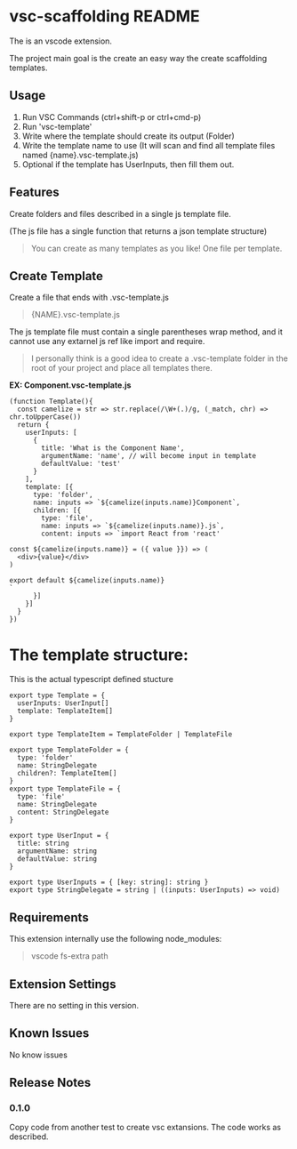 # vsc-scaffolding README

The is an vscode extension. 

The project main goal is the create an easy way the create scaffolding templates.

## Usage

1. Run VSC Commands (ctrl+shift-p or ctrl+cmd-p)
2. Run 'vsc-template'
3. Write where the template should create its output (Folder)
4. Write the template name to use (It will scan and find all template files named {name}.vsc-template.js)
5. Optional if the template has UserInputs, then fill them out.

## Features

Create folders and files described in a single js template file. 

(The js file has a single function that returns a json template structure)

> You can create as many templates as you like! One file per template.

## Create Template

Create a file that ends with .vsc-template.js 
>{NAME}.vsc-template.js

The js template file must contain a single parentheses wrap method,
and it cannot use any extarnel js ref like import and require.

> I personally think is a good idea to create a .vsc-template folder in the root of your project and place all templates there.

**EX: Component.vsc-template.js**
```
(function Template(){
  const camelize = str => str.replace(/\W+(.)/g, (_match, chr) => chr.toUpperCase())
  return {
    userInputs: [
      {
        title: 'What is the Component Name',
        argumentName: 'name', // will become input in template
        defaultValue: 'test'
      }
    ],
    template: [{
      type: 'folder',
      name: inputs => `${camelize(inputs.name)}Component`,
      children: [{
        type: 'file',
        name: inputs => `${camelize(inputs.name)}.js`,
        content: inputs => `import React from 'react'

const ${camelize(inputs.name)} = ({ value }}) => (
  <div>{value}</div>
)

export default ${camelize(inputs.name)}
`
      }]
    }]
  }
})

```

# The template structure:

This is the actual typescript defined stucture

```
export type Template = {
  userInputs: UserInput[]
  template: TemplateItem[]
}

export type TemplateItem = TemplateFolder | TemplateFile

export type TemplateFolder = {
  type: 'folder'
  name: StringDelegate
  children?: TemplateItem[]
}
export type TemplateFile = {
  type: 'file'
  name: StringDelegate
  content: StringDelegate
}

export type UserInput = {
  title: string
  argumentName: string
  defaultValue: string
}

export type UserInputs = { [key: string]: string }
export type StringDelegate = string | ((inputs: UserInputs) => void)

```

## Requirements

This extension internally use the following node_modules:  

> vscode
> fs-extra
> path


## Extension Settings

There are no setting in this version.

## Known Issues

No know issues

## Release Notes


### 0.1.0

Copy code from another test to create vsc extansions.
The code works as described.

